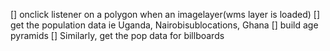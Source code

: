 [] onclick listener on a polygon when an imagelayer(wms layer is loaded)
    [] get the population data ie Uganda, Nairobisublocations, Ghana
    [] build age pyramids
[] Similarly, get the pop data for billboards